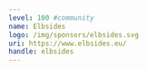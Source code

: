 ```yaml
---
level: 100 #community
name: Elbsides
logo: /img/sponsors/elbsides.svg
uri: https://www.elbsides.eu/
handle: elbsides
---
```

